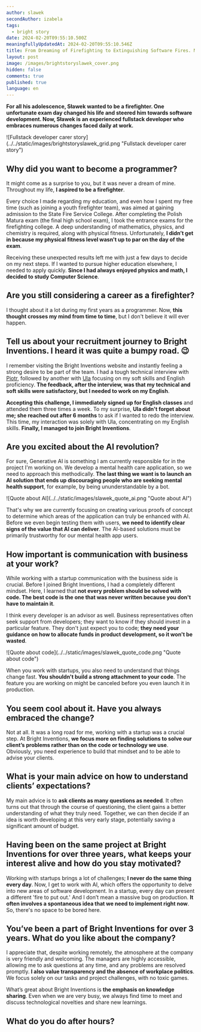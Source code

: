 ```yaml
---
author: slawek
secondAuthor: izabela
tags:
  - bright story
date: 2024-02-20T09:55:10.500Z
meaningfullyUpdatedAt: 2024-02-20T09:55:10.546Z
title: From Dreaming of Firefighting to Extinguishing Software Fires. Meet Sławek
layout: post
image: /images/brightstoryslawek_cover.png
hidden: false
comments: true
published: true
language: en
---
```

**For all his adolescence, Sławek wanted to be a firefighter. One unfortunate exam day changed his life and steered him towards software development. Now, Sławek is an experienced fullstack developer who embraces numerous changes faced daily at work.**

<div className="image">![Fullstack developer carer story](../../static/images/brightstoryslawek_grid.png "Fullstack developer carer story")</div>

## Why did you want to become a programmer?

It might come as a surprise to you, but it was never a dream of mine. Throughout my life, **I aspired to be a firefighter**. 

Every choice I made regarding my education, and even how I spent my free time (such as joining a youth firefighter team), was aimed at gaining admission to the State Fire Service College. After completing the Polish Matura exam (the final high school exam), I took the entrance exams for the firefighting college. A deep understanding of mathematics, physics, and chemistry is required, along with physical fitness. Unfortunately, **I didn’t get in because my physical fitness level wasn't up to par on the day of the exam**.

Receiving these unexpected results left me with just a few days to decide on my next steps. If I wanted to pursue higher education elsewhere, I needed to apply quickly. **Since I had always enjoyed physics and math, I decided to study Computer Science**.

## Are you still considering a career as a firefighter?

I thought about it a lot during my first years as a programmer. Now, **this thought crosses my mind from time to time**, but I don't believe it will ever happen.

## Tell us about your recruitment journey to Bright Inventions. I heard it was quite a bumpy road. 😉

I remember visiting the Bright Inventions website and instantly feeling a strong desire to be part of the team. I had a tough technical interview with [Piotr](/about-us/piotr/), followed by another with [Ula](/about-us/ula/) focusing on my soft skills and English proficiency. **The feedback, after the interview, was that my technical and soft skills were satisfactory, but I needed to work on my English**. 

**Accepting this challenge, I immediately signed up for English classes** and attended them three times a week. To my surprise, **Ula didn't forget about me; she reached out after 6 months** to ask if I wanted to redo the interview. This time, my interaction was solely with Ula, concentrating on my English skills. **Finally, I managed to join Bright Inventions**.

## Are you excited about the AI revolution?

For sure, Generative AI is something I am currently responsible for in the project I'm working on. We develop a mental health care application, so we need to approach this methodically. **The last thing we want is to launch an AI solution that ends up discouraging people who are seeking mental health support**, for example, by being ununderstandable by a bot.

<div className="image">![Quote about AI](../../static/images/slawek_quote_ai.png "Quote about AI")</div>

That's why we are currently focusing on creating various proofs of concept to determine which areas of the application can truly be enhanced with AI. Before we even begin testing them with users, **we need to identify clear signs of the value that AI can deliver**. The AI-based solutions must be primarily trustworthy for our mental health app users.

## How important is communication with business at your work?

While working with a startup communication with the business side is crucial. Before I joined Bright Inventions, I had a completely different mindset. Here, I learned that **not every problem should be solved with code. The best code is the one that was never written because you don't have to maintain it**.

I think every developer is an advisor as well. Business representatives often seek support from developers; they want to know if they should invest in a particular feature. They don't just expect you to code; **they need your guidance on how to allocate funds in product development, so it won't be wasted**.

<div className="image">![Quote about code](../../static/images/slawek_quote_code.png "Quote about code")</div>

When you work with startups, you also need to understand that things change fast. **You shouldn't build a strong attachment to your code**. The feature you are working on might be canceled before you even launch it in production.

## You seem cool about it. Have you always embraced the change?

Not at all. It was a long road for me, working with a startup was a crucial step. At Bright Inventions, **we focus more on finding solutions to solve our client’s problems rather than on the code or technology we use**. Obviously, you need experience to build that mindset and to be able to advise your clients.

## What is your main advice on how to understand clients’ expectations?

My main advice is to **ask clients as many questions as needed**. It often turns out that through the course of questioning, the client gains a better understanding of what they truly need. Together, we can then decide if an idea is worth developing at this very early stage, potentially saving a significant amount of budget.

## Having been on the same project at Bright Inventions for over three years, what keeps your interest alive and how do you stay motivated?

Working with startups brings a lot of challenges; **I never do the same thing every day**. Now, I get to work with AI, which offers the opportunity to delve into new areas of software development. In a startup, every day can present a different 'fire to put out.' And I don’t mean a massive bug on production. **It often involves a spontaneous idea that we need to implement right now**. So, there's no space to be bored here.

## You’ve been a part of Bright Inventions for over 3 years. What do you like about the company?

I appreciate that, despite working remotely, the atmosphere at the company is very friendly and welcoming. The managers are highly accessible, allowing me to ask questions at any time, and any problems are resolved promptly. **I also value transparency and the absence of workplace politics**. We focus solely on our tasks and project challenges, with no toxic games.

What’s great about Bright Inventions is **the emphasis on knowledge sharing**. Even when we are very busy, we always find time to meet and discuss technological novelties and share new learnings.

## What do you do after hours?